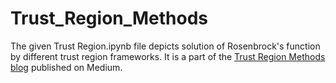 # Trust_Region_Methods
The given Trust Region.ipynb file depicts solution of Rosenbrock's function by different trust region frameworks. It is a part of the [Trust Region Methods blog](https://medium.com/trust-region-methods/temp-blog-1b51189594a) published on Medium.
